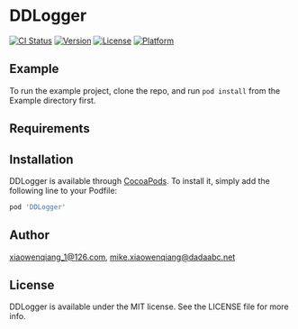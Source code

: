 # DDLogger

[![CI Status](https://img.shields.io/travis/xiaowenqiang_1@126.com/DDLogger.svg?style=flat)](https://travis-ci.org/xiaowenqiang_1@126.com/DDLogger)
[![Version](https://img.shields.io/cocoapods/v/DDLogger.svg?style=flat)](https://cocoapods.org/pods/DDLogger)
[![License](https://img.shields.io/cocoapods/l/DDLogger.svg?style=flat)](https://cocoapods.org/pods/DDLogger)
[![Platform](https://img.shields.io/cocoapods/p/DDLogger.svg?style=flat)](https://cocoapods.org/pods/DDLogger)

## Example

To run the example project, clone the repo, and run `pod install` from the Example directory first.

## Requirements

## Installation

DDLogger is available through [CocoaPods](https://cocoapods.org). To install
it, simply add the following line to your Podfile:

```ruby
pod 'DDLogger'
```

## Author

xiaowenqiang_1@126.com, mike.xiaowenqiang@dadaabc.net

## License

DDLogger is available under the MIT license. See the LICENSE file for more info.
